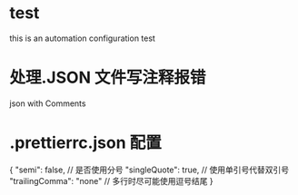 # test

this is an automation configuration test

# 处理.JSON 文件写注释报错

json with Comments

# .prettierrc.json 配置

{
"semi": false, // 是否使用分号
"singleQuote": true, // 使用单引号代替双引号
"trailingComma": "none" // 多行时尽可能使用逗号结尾
}
